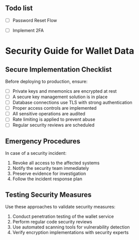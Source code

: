 ## Todo list

- [ ] Password Reset Flow
- [ ] Implement 2FA


# Security Guide for Wallet Data

## Secure Implementation Checklist
Before deploying to production, ensure:

- [ ] Private keys and mnemonics are encrypted at rest
- [ ] A secure key management solution is in place
- [ ] Database connections use TLS with strong authentication
- [ ] Proper access controls are implemented
- [ ] All sensitive operations are audited
- [ ] Rate limiting is applied to prevent abuse
- [ ] Regular security reviews are scheduled

## Emergency Procedures

In case of a security incident:

1. Revoke all access to the affected systems
2. Notify the security team immediately
3. Preserve evidence for investigation
4. Follow the incident response plan

## Testing Security Measures

Use these approaches to validate security measures:

1. Conduct penetration testing of the wallet service
2. Perform regular code security reviews
3. Use automated scanning tools for vulnerability detection
4. Verify encryption implementations with security experts
